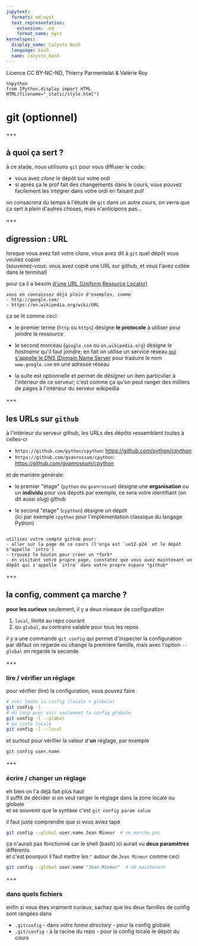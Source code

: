 ```yaml
---
jupytext:
  formats: md:myst
  text_representation:
    extension: .md
    format_name: myst
kernelspec:
  display_name: Calysto Bash
  language: bash
  name: calysto_bash
---
```


Licence CC BY-NC-ND, Thierry Parmentelat & Valérie Roy

```{code-cell}
%%python
from IPython.display import HTML
HTML(filename="_static/style.html")
```

# git (optionnel)

+++

## à quoi ça sert ?

à ce stade, nous utilisons `git` pour vous diffuser le code:

- vous avez *clone* le dépôt sur votre ordi
- si après ça le prof fait des changements dans le cours, vous pouvez facilement les intégrer dans votre ordi en faisant *pull*

on consacrera du temps à l'étude de `git` dans un autre cours, on verra que ça sert à plein d'autres choses, mais n'anticipons pas...

+++

## digression : URL

lorsque vous avez fait votre *clone*, vous avez dit à `git` quel dépôt vous vouliez copier  
(souvenez-vous: vous avez copié une URL sur github, et vous l'avez collée dans le terminal)

pour ça il a besoin [d'une URL (Uniform Resource
Locator)](https://en.wikipedia.org/wiki/URL)

````{admonition} c'est quoi une URL ?
vous en connaissez déjà plein d'exemples, comme  
- http://google.com/  
- https://en.wikipedia.org/wiki/URL
````

ça se lit comme ceci:

* le premier terme (`http` ou `https`) désigne **le protocole** à utiliser pour joindre la
  ressource

* le second morceau (`google.com` ou `en.wikipedia.org`) désigne le *hostname* qu'il faut
  joindre; en fait on utilise un service réseau [qui s'appelle le DNS (Domain Name
  Server](https://en.wikipedia.org/wiki/Domain_Name_System) pour traduire le nom
  `www.google.com` en une adresse réseau

* la suite est optionnelle et permet de désigner un item particulier à l'intérieur de ce
  serveur; c'est comme ça qu'on peut ranger des milliers de pages à l'intérieur du serveur
  wikipedia

+++

## les URLs sur `github`

à l'intérieur du serveur github, les URLs des dépôts ressemblent toutes à celles-ci

* `https://github.com/python/cpython`: <https://github.com/python/cpython>
* `https://github.com/gvanrossum/cpython`: <https://github.com/gvanrossum/cpython> 

et de manière générale:

* le premier "étage" (`python` ou `gvanrossum`) désigne une **organisation** ou un **individu**
  pour vos dépots par exemple, ce sera votre identifiant (on dit aussi *slug*) github

* le second "étage" (`cpython`) désigne un dépôt  
  (ici par exemple `cpython` pour l'implémentation classique du langage Python)

````{admonition} exercice

utilisez votre compte github pour:
- aller sur la page de ce cours (l'orga est `ue12-p24` et le dépôt s'appelle `intro`)
- trouvez le bouton pour créer un *fork*
- en visitant votre propre page, constatez que vous avez maintenant un dépôt qui s'appelle `intro` dans votre propre espace *github*  
````

+++

## la config, comment ça marche ? 

**pour les curieux** seulement, il y a deux niveaux de configuration

1. `local`, limité au repo courant
1. ou `global`, au contraire valable pour tous les repos

il y a une commande `git config` qui permet d'inspecter la configuration  
par défaut on regarde ou change la première famille, mais avec l'option `--global` on regarde la seconde

+++

### lire / vérifier un réglage

pour vérifier (lire) la configuration, vous pouvez faire

```bash
# voir toute la config (locale + globale)
git config -l
# du coup pour voir seulement la config globale 
git config -l --global
# ou juste locale
git config -l --local
```

et surtout pour vérifier la valeur d'**un** réglage, par exemple

```bash
git config user.name
```

+++

### écrire / changer un réglage

eh bien on l'a déjà fait plus haut  
il suffit de décider si on veut ranger le réglage dans la zone locale ou globale  
et se souvenir que la syntaxe c'est `git config param value`

il faut juste comprendre que si vous aviez tapé

```bash
git config --global user.name Jean Mineur  # ne marche pas
```

ça n'aurait pas fonctionné car le shell (bash) ici aurait vu **deux paramètres** différents  
et c'est pourquoi il faut mettre les `"` autour de `Jean Mineur` comme ceci

```bash
git config --global user.name "Jean Mineur"  # ok maintenant
```

+++

### dans quels fichiers

enfin si vous êtes vraiment curieux, sachez que les deux familles de config sont rangées dans

* `.gitconfig` - dans votre *home directory* - pour la config globale
* `.git/config` - à la racine du repo - pour la config locale
le dépôt du cours
